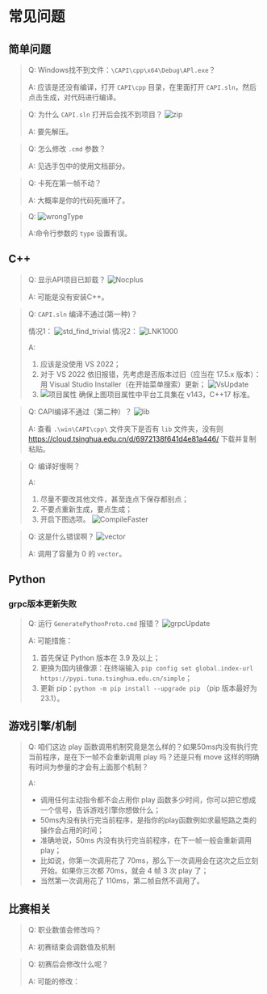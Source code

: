 # 常见问题

## 简单问题

> Q: Windows找不到文件：`\CAPI\cpp\x64\Debug\APl.exe`？
>
> A: 应该是还没有编译，打开 `CAPI\cpp` 目录，在里面打开 `CAPI.sln`，然后点击生成，对代码进行编译。

> Q: 为什么 `CAPI.sln` 打开后会找不到项目？
> ![zip](../../assets/THUAI7/faq/zip.png)
>
> A: 要先解压。

> Q: 怎么修改 `.cmd` 参数？
>
> A: 见选手包中的使用文档部分。

> Q: 卡死在第一帧不动？
>
> A: 大概率是你的代码死循环了。

> Q:
> ![wrongType](../../assets/THUAI7/faq/wrongType.png)
>
> A:命令行参数的 `type` 设置有误。

## C++

> Q: 显示API项目已卸载？
> ![Nocplus](../../assets/THUAI7/faq/Nocplus.png)
>
> A: 可能是没有安装C++。

> Q: `CAPI.sln` 编译不通过(第一种)？
>
> 情况1：
> ![std_find_trivial](../../assets/THUAI7/faq/std_find_trivial.jpg)
> 情况2：
> ![LNK1000](../../assets/THUAI7/faq/LNK1000.png)
>
> A:
> 1. 应该是没使用 VS 2022；
> 2. 对于 VS 2022 依旧报错，先考虑是否版本过旧（应当在 17.5.x 版本）：
>    用 Visual Studio Installer（在开始菜单搜索）更新；
>    ![VsUpdate](../../assets/THUAI7/faq/VSUpdate.png)
> 3. ![项目属性](../../assets/THUAI7/faq/项目属性.png)
>    确保上图项目属性中平台工具集在 v143，C++17 标准。

> Q: CAPI编译不通过（第二种）？
> ![lib](../../assets/THUAI7/faq/lib.png)
>
> A: 查看 `.\win\CAPI\cpp\` 文件夹下是否有 `lib` 文件夹，没有则 https://cloud.tsinghua.edu.cn/d/6972138f641d4e81a446/ 下载并复制粘贴。

> Q: 编译好慢啊？
>
> A:
> 1. 尽量不要改其他文件，甚至连点下保存都别点；
> 2. 不要点重新生成，要点生成；
> 3. 开启下图选项。
> ![CompileFaster](../../assets/THUAI7/faq/CompileFaster.png)

> Q: 这是什么错误啊？
> ![vector](../../assets/THUAI7/faq/vector.png)
>
> A: 调用了容量为 0 的 `vector`。

## Python

### grpc版本更新失败

> Q: 运行 `GeneratePythonProto.cmd` 报错？
> ![grpcUpdate](../../assets/THUAI7/faq/grpc.png)
>
> A: 可能措施：
> 1. 首先保证 Python 版本在 3.9 及以上；
> 2. 更换为国内镜像源：在终端输入 `pip config set global.index-url https://pypi.tuna.tsinghua.edu.cn/simple`；
> 3. 更新 pip：`python -m pip install --upgrade pip` （pip 版本最好为23.1）。

## 游戏引擎/机制

> Q: 咱们这边 play 函数调用机制究竟是怎么样的？如果50ms内没有执行完当前程序，是在下一帧不会重新调用 play 吗？还是只有 move 这样的明确有时间为参量的才会有上面那个机制？
>
> A:
> - 调用任何主动指令都不会占用你 play 函数多少时间，你可以把它想成一个信号，告诉游戏引擎你想做什么；
> - 50ms内没有执行完当前程序，是指你的play函数例如求最短路之类的操作会占用的时间；
> - 准确地说，50ms 内没有执行完当前程序，在下一帧一般会重新调用 play；
> - 比如说，你第一次调用花了 70ms，那么下一次调用会在这次之后立刻开始。如果你三次都 70ms，就会 4 帧 3 次 play 了；
> - 当然第一次调用花了 110ms，第二帧自然不调用了。

## 比赛相关

> Q: 职业数值会修改吗？
>
> A: 初赛结束会调数值及机制

> Q: 初赛后会修改什么呢？
>
> A: 可能的修改：